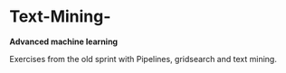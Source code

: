 # Text-Mining-

**Advanced machine learning**

Exercises from the old sprint with Pipelines, gridsearch and text mining.
